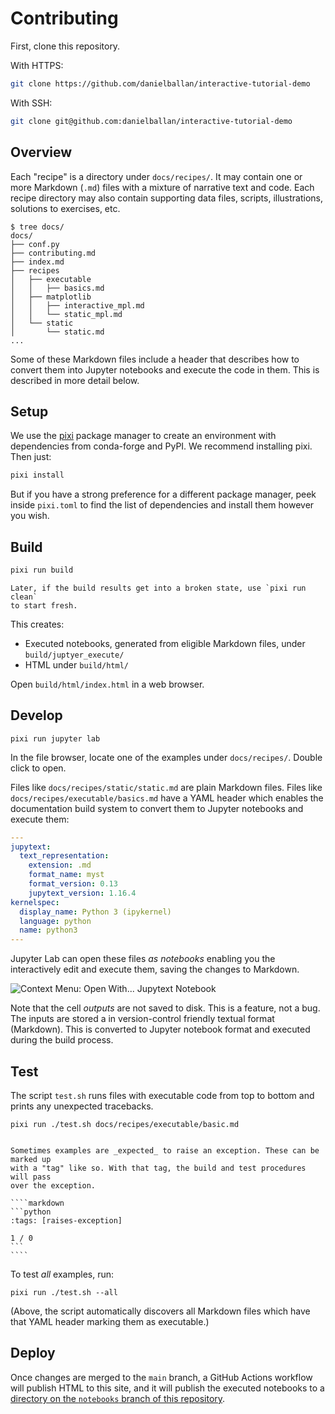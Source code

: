 # Contributing

First, clone this repository.

With HTTPS:

```sh
git clone https://github.com/danielballan/interactive-tutorial-demo
```

With SSH:
```sh
git clone git@github.com:danielballan/interactive-tutorial-demo
```

## Overview

Each "recipe" is a directory under `docs/recipes/`. It may contain one or more
Markdown (`.md`) files with a mixture of narrative text and code. Each recipe
directory may also contain supporting data files, scripts, illustrations,
solutions to exercises, etc.

```none
$ tree docs/
docs/
├── conf.py
├── contributing.md
├── index.md
├── recipes
│   ├── executable
│   │   ├── basics.md
│   ├── matplotlib
│   │   ├── interactive_mpl.md
│   │   └── static_mpl.md
│   └── static
│       └── static.md
...
```

Some of these Markdown files include a header that describes how to convert
them into Jupyter notebooks and execute the code in them. This is described in
more detail below.

## Setup

We use the [pixi](https://pixi.sh/latest/#installation) package manager to
create an environment with dependencies from conda-forge and PyPI. We recommend
installing pixi. Then just:

```sh
pixi install
```

But if you have a strong preference for a different package manager, peek
inside `pixi.toml` to find the list of dependencies and install them however
you wish.

## Build

```sh
pixi run build
```

```{note}
Later, if the build results get into a broken state, use `pixi run clean`
to start fresh.
```

This creates:
- Executed notebooks, generated from eligible Markdown files, under `build/juptyer_execute/`
- HTML under `build/html/`

Open `build/html/index.html` in a web browser.

## Develop

```
pixi run jupyter lab
```

In the file browser, locate one of the examples under `docs/recipes/`. Double
click to open.

Files like `docs/recipes/static/static.md` are plain Markdown files. Files like
`docs/recipes/executable/basics.md` have a YAML header which enables the
documentation build system to convert them to Jupyter notebooks and execute
them:

```yaml
---
jupytext:
  text_representation:
    extension: .md
    format_name: myst
    format_version: 0.13
    jupytext_version: 1.16.4
kernelspec:
  display_name: Python 3 (ipykernel)
  language: python
  name: python3
---
```

Jupyter Lab can open these files _as notebooks_ enabling you the interactively
edit and execute them, saving the changes to Markdown.

![Context Menu: Open With... Jupytext Notebook](./_static/images/open-with-jupytext-notebook.png)

Note that the cell _outputs_ are not saved to disk. This is a feature, not a
bug. The inputs are stored a in version-control friendly textual format
(Markdown). This is converted to Jupyter notebook format and executed during
the build process.

## Test

The script `test.sh` runs files with executable code from top to bottom and
prints any unexpected tracebacks.

```
pixi run ./test.sh docs/recipes/executable/basic.md
```

`````{note}

Sometimes examples are _expected_ to raise an exception. These can be marked up
with a "tag" like so. With that tag, the build and test procedures will pass
over the exception.

````markdown
```python
:tags: [raises-exception]

1 / 0
```
````
`````

To test _all_ examples, run:

```
pixi run ./test.sh --all
```

(Above, the script automatically discovers all Markdown files which have that
YAML header marking them as executable.)

## Deploy

Once changes are merged to the `main` branch, a GitHub Actions workflow will
publish HTML to this site, and it will publish the executed notebooks
to a [directory on the `notebooks` branch of this repository][notebooks-branch].

[notebooks-branch]: https://github.com/danielballan/interactive-tutorial-demo/tree/notebooks/notebooks
